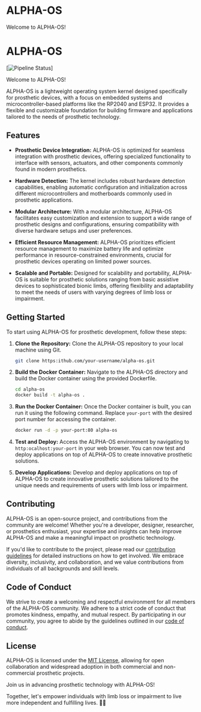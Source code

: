 # ALPHA-OS

Welcome to ALPHA-OS!
# ALPHA-OS

[![Pipeline Status](https://github.com/lamecube/alpha-os/actions/workflows/build-container.yml)]

Welcome to ALPHA-OS!

<!-- Rest of your content -->


ALPHA-OS is a lightweight operating system kernel designed specifically for prosthetic devices, with a focus on embedded systems and microcontroller-based platforms like the RP2040 and ESP32. It provides a flexible and customizable foundation for building firmware and applications tailored to the needs of prosthetic technology.

[comment]: <> (ALPHA-OS is dedicated to James and Gayle Gabbert, for their unwavering support and guidance, and to Howard Redinger, for his ever-guiding wisdom and patience. James instilled in me the values of resilience and perseverance, teaching me to embrace challenges and strive for excellence. Gayle provided the nurturing environment and encouragement that enabled me to pursue my passions and aspirations. Howard exemplifies the power of empathy and understanding, transcending bias and social class to truly listen and connect with others. Together, they have shaped my journey and inspired me to contribute to projects like ALPHA-OS, with the goal of making a positive impact on humanity.)

## Features

- **Prosthetic Device Integration:** ALPHA-OS is optimized for seamless integration with prosthetic devices, offering specialized functionality to interface with sensors, actuators, and other components commonly found in modern prosthetics.

- **Hardware Detection:** The kernel includes robust hardware detection capabilities, enabling automatic configuration and initialization across different microcontrollers and motherboards commonly used in prosthetic applications.

- **Modular Architecture:** With a modular architecture, ALPHA-OS facilitates easy customization and extension to support a wide range of prosthetic designs and configurations, ensuring compatibility with diverse hardware setups and user preferences.

- **Efficient Resource Management:** ALPHA-OS prioritizes efficient resource management to maximize battery life and optimize performance in resource-constrained environments, crucial for prosthetic devices operating on limited power sources.

- **Scalable and Portable:** Designed for scalability and portability, ALPHA-OS is suitable for prosthetic solutions ranging from basic assistive devices to sophisticated bionic limbs, offering flexibility and adaptability to meet the needs of users with varying degrees of limb loss or impairment.

## Getting Started

To start using ALPHA-OS for prosthetic development, follow these steps:

1. **Clone the Repository:** Clone the ALPHA-OS repository to your local machine using Git.

    ```bash
    git clone https:ithub.com/your-username/alpha-os.git
    ```

2. **Build the Docker Container:** Navigate to the ALPHA-OS directory and build the Docker container using the provided Dockerfile.

    ```bash
    cd alpha-os
    docker build -t alpha-os .
    ```

3. **Run the Docker Container:** Once the Docker container is built, you can run it using the following command. Replace `your-port` with the desired port number for accessing the container.

    ```bash
    docker run -d -p your-port:80 alpha-os
    ```

4. **Test and Deploy:** Access the ALPHA-OS environment by navigating to `http:ocalhost:your-port` in your web browser. You can now test and deploy applications on top of ALPHA-OS to create innovative prosthetic solutions.

5. **Develop Applications:** Develop and deploy applications on top of ALPHA-OS to create innovative prosthetic solutions tailored to the unique needs and requirements of users with limb loss or impairment.

## Contributing

ALPHA-OS is an open-source project, and contributions from the community are welcome! Whether you're a developer, designer, researcher, or prosthetics enthusiast, your expertise and insights can help improve ALPHA-OS and make a meaningful impact on prosthetic technology.

If you'd like to contribute to the project, please read our [contribution guidelines](CONTRIBUTING.md) for detailed instructions on how to get involved. We embrace diversity, inclusivity, and collaboration, and we value contributions from individuals of all backgrounds and skill levels.

## Code of Conduct

We strive to create a welcoming and respectful environment for all members of the ALPHA-OS community. We adhere to a strict code of conduct that promotes kindness, empathy, and mutual respect. By participating in our community, you agree to abide by the guidelines outlined in our [code of conduct](CODE_OF_CONDUCT.md).

## License

ALPHA-OS is licensed under the [MIT License](LICENSE), allowing for open collaboration and widespread adoption in both commercial and non-commercial prosthetic projects.

Join us in advancing prosthetic technology with ALPHA-OS!

Together, let's empower individuals with limb loss or impairment to live more independent and fulfilling lives. 🦾🚀
